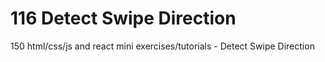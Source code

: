 # 116 Detect Swipe Direction
 150 html/css/js and react mini exercises/tutorials - Detect Swipe Direction
